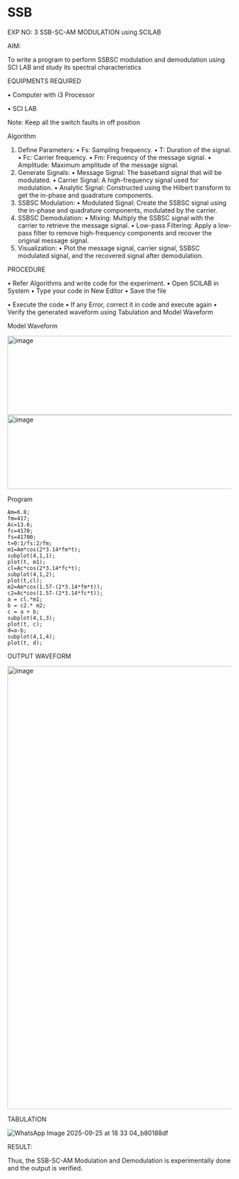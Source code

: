 # SSB

EXP NO: 3	SSB-SC-AM MODULATION using SCILAB

AIM:

To write a program to perform SSBSC modulation and demodulation using SCI LAB and study its spectral characteristics

EQUIPMENTS REQUIRED

•	Computer with i3 Processor

•	SCI LAB

Note: Keep all the switch faults in off position


Algorithm
1.	Define Parameters:
•	Fs: Sampling frequency.
•	T: Duration of the signal.
•	Fc: Carrier frequency.
•	Fm: Frequency of the message signal.
•	Amplitude: Maximum amplitude of the message signal.
2.	Generate Signals:
•	Message Signal: The baseband signal that will be modulated.
•	Carrier Signal: A high-frequency signal used for modulation.
•	Analytic Signal: Constructed using the Hilbert transform to get the in-phase and quadrature components.
3.	SSBSC Modulation:
•	Modulated Signal: Create the SSBSC signal using the in-phase and quadrature components, modulated by the carrier.
4.	SSBSC Demodulation:
•	Mixing: Multiply the SSBSC signal with the carrier to retrieve the message signal.
•	Low-pass Filtering: Apply a low-pass filter to remove high-frequency components and recover the original message signal.
5.	Visualization:
•	Plot the message signal, carrier signal, SSBSC modulated signal, and the recovered signal after demodulation.


PROCEDURE

•	Refer Algorithms and write code for the experiment.
•	Open SCILAB in System
•	Type your code in New Editor
•	Save the file
 
•	Execute the code
•	If any Error, correct it in code and execute again
•	Verify the generated waveform using Tabulation and Model Waveform

Model Waveform

<img width="704" height="178" alt="image" src="https://github.com/user-attachments/assets/32ee29b3-0d95-4192-9762-972d50c05c90" />
<img width="706" height="167" alt="image" src="https://github.com/user-attachments/assets/bff0d8fd-d679-444e-af37-0b34585853c1" />

Program
```
Am=6.8;
fm=417;
Ac=13.6;
fc=4170;
fs=41700;
t=0:1/fs:2/fm;
m1=Am*cos(2*3.14*fm*t);
subplot(4,1,1);
plot(t, m1);
cl=Ac*cos(2*3.14*fc*t);
subplot(4,1,2);
plot(t,cl);
m2=Am*cos(1.57-(2*3.14*fm*t));
c2=Ac*cos(1.57-(2*3.14*fc*t));
a = cl.*m1;
b = c2.* m2;
c = a + b;
subplot(4,1,3);
plot(t, c);
d=a-b;
subplot(4,1,4);
plot(t, d);
```
OUTPUT WAVEFORM

<img width="1541" height="997" alt="image" src="https://github.com/user-attachments/assets/811a2e6f-abf6-4e7d-b569-def56825fe52" />


TABULATION

![WhatsApp Image 2025-09-25 at 18 33 04_b80188df](https://github.com/user-attachments/assets/ef6c530b-a119-43d7-9273-51b9c8009c57)









RESULT:

Thus, the SSB-SC-AM Modulation and Demodulation is experimentally done and the output is verified.





